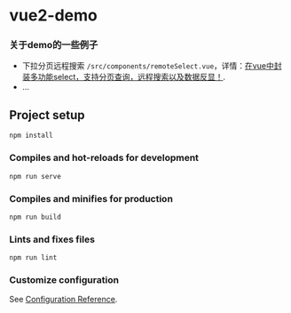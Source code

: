 # vue2-demo

### 关于demo的一些例子

- 下拉分页远程搜索 `/src/components/remoteSelect.vue`，详情：[在vue中封装多功能select，支持分页查询，远程搜索以及数据反显！](https://juejin.cn/post/7131988369428447269).
- ...

## Project setup
```
npm install
```

### Compiles and hot-reloads for development
```
npm run serve
```

### Compiles and minifies for production
```
npm run build
```

### Lints and fixes files
```
npm run lint
```

### Customize configuration
See [Configuration Reference](https://cli.vuejs.org/config/).
